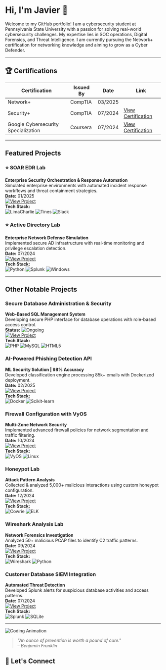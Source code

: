 # Hi, I'm Javier 👋  

Welcome to my GitHub portfolio! I am a cybersecurity student at Pennsylvania State University with a passion for solving real-world cybersecurity challenges. My expertise lies in SOC operations, Digital Forensics, and Threat Intelligence. I am currently pursuing the Network+ certification for networking knowledge and aiming to grow as a Cyber Defender.

---

## 🏆 Certifications
| Certification        | Issued By       | Date        | Link                      |
|----------------------|-----------------|-------------|---------------------------|
| Network+ | CompTIA | 03/2025 | |
| Security+            | CompTIA         | 07/2024     | [View Certification](https://www.credly.com/badges/5386daf1-dd5a-4637-a0f3-fbc3b5e3eaac/public_url) |
| Google Cybersecurity Specialization | Coursera     | 07/2024     | [View Certification](https://www.coursera.org/account/accomplishments/specialization/3KAZ2UT5LSAS) |

---

## Featured Projects  

### ⭐ SOAR EDR Lab
**Enterprise Security Orchestration & Response Automation**  
Simulated enterprise environments with automated incident response workflows and threat containment strategies.  
**Date:** 01/2025  
[![View Project](https://img.shields.io/badge/View-Project-informational)](https://github.com/javo2002/SOAR-EDR)  
**Tech Stack:**  
![LimaCharlie](https://img.shields.io/badge/-LimaCharlie-FF6C37?style=flat&color=rgba(240,240,240,0.8)) 
![Tines](https://img.shields.io/badge/-Tines-00C7B7?style=flat&color=rgba(240,240,240,0.8)) 
![Slack](https://img.shields.io/badge/-Slack-4A154B?style=flat&logo=slack&color=rgba(240,240,240,0.8))

### ⭐ Active Directory Lab  
**Enterprise Network Defense Simulation**  
Implemented secure AD infrastructure with real-time monitoring and privilege escalation detection.  
**Date:** 07/2024  
[![View Project](https://img.shields.io/badge/View-Project-informational)](https://github.com/javo2002/Active-Directory-Analysis)  
**Tech Stack:**  
![Python](https://img.shields.io/badge/-Python-3776AB?style=flat&logo=python&color=rgba(240,240,240,0.8)) 
![Splunk](https://img.shields.io/badge/-Splunk-000000?style=flat&logo=splunk&color=rgba(240,240,240,0.8)) 
![Windows](https://img.shields.io/badge/-Windows-0078D6?style=flat&logo=windows&color=rgba(240,240,240,0.8))

---

## Other Notable Projects

### Secure Database Administration & Security  
**Web-Based SQL Management System**  
Developing secure PHP interface for database operations with role-based access control.  
**Status:** ![Ongoing](https://img.shields.io/badge/Status-Ongoing-blue)  
[![View Project](https://img.shields.io/badge/View-Repo-critical)](https://github.com/javo2002/Database-Security-Webspace)  
**Tech Stack:**  
![PHP](https://img.shields.io/badge/-PHP-777BB4?style=flat&logo=php&color=rgba(240,240,240,0.8)) 
![MySQL](https://img.shields.io/badge/-MySQL-4479A1?style=flat&logo=mysql&color=rgba(240,240,240,0.8)) 
![HTML5](https://img.shields.io/badge/-HTML5-E34F26?style=flat&logo=html5&color=rgba(240,240,240,0.8))

### AI-Powered Phishing Detection API  
**ML Security Solution | 98% Accuracy**  
Developed classification engine processing 85k+ emails with Dockerized deployment.  
**Date:** 02/2025  
[![View Project](https://img.shields.io/badge/View-Project-success)](https://github.com/javo2002/AI-Powered-Phishing-Detection-API)  
**Tech Stack:**  
![Docker](https://img.shields.io/badge/-Docker-2496ED?style=flat&logo=docker&color=rgba(240,240,240,0.8)) 
![Scikit-learn](https://img.shields.io/badge/-Scikit_learn-F7931E?style=flat&logo=scikitlearn&color=rgba(240,240,240,0.8))

### Firewall Configuration with VyOS  
**Multi-Zone Network Security**  
Implemented advanced firewall policies for network segmentation and traffic filtering.  
**Date:** 10/2024  
[![View Project](https://img.shields.io/badge/View-Project-success)](https://github.com/javo2002/Firewall-Configuration-VyOS)  
**Tech Stack:**  
![VyOS](https://img.shields.io/badge/-VyOS-00A8E1?style=flat&color=rgba(240,240,240,0.8)) 
![Linux](https://img.shields.io/badge/-Linux-FCC624?style=flat&logo=linux&color=rgba(240,240,240,0.8))

### Honeypot Lab  
**Attack Pattern Analysis**  
Collected & analyzed 5,000+ malicious interactions using custom honeypot configuration.  
**Date:** 12/2024  
[![View Project](https://img.shields.io/badge/View-Repo-informational)](https://github.com/javo2002/Cowrie-Honeypot)  
**Tech Stack:**  
![Cowrie](https://img.shields.io/badge/-Cowrie-8A2BE2?style=flat&color=rgba(240,240,240,0.8)) 
![ELK](https://img.shields.io/badge/-ELK_Stack-005571?style=flat&color=rgba(240,240,240,0.8))

### Wireshark Analysis Lab  
**Network Forensics Investigation**  
Analyzed 50+ malicious PCAP files to identify C2 traffic patterns.  
**Date:** 09/2024  
[![View Project](https://img.shields.io/badge/View-Repo-blue)](https://github.com/javo2002/Wireshark-Basics)  
**Tech Stack:**  
![Wireshark](https://img.shields.io/badge/-Wireshark-1679A7?style=flat&color=rgba(240,240,240,0.4)) 
![Python](https://img.shields.io/badge/-Python-3776AB?style=flat&logo=python&color=rgba(240,240,240,0.8))

### Customer Database SIEM Integration  
**Automated Threat Detection**  
Developed Splunk alerts for suspicious database activities and access patterns.  
**Date:** 07/2024  
[![View Project](https://img.shields.io/badge/View-Repo-important)](https://github.com/javo2002/Customer-Database-SIEM-Analysis)  
**Tech Stack:**  
![Splunk](https://img.shields.io/badge/-Splunk-000000?style=flat&logo=splunk&color=rgba(240,240,240,0.8)) 
![SQLite](https://img.shields.io/badge/-SQLite-003B57?style=flat&logo=sqlite&color=rgba(240,240,240,0.8))

---
 
![Coding Animation](https://media.giphy.com/media/13HgwGsXF0aiGY/giphy.gif)
> *"An ounce of prevention is worth a pound of cure."*  
> *– Benjamin Franklin*

## 💬 Let's Connect 
